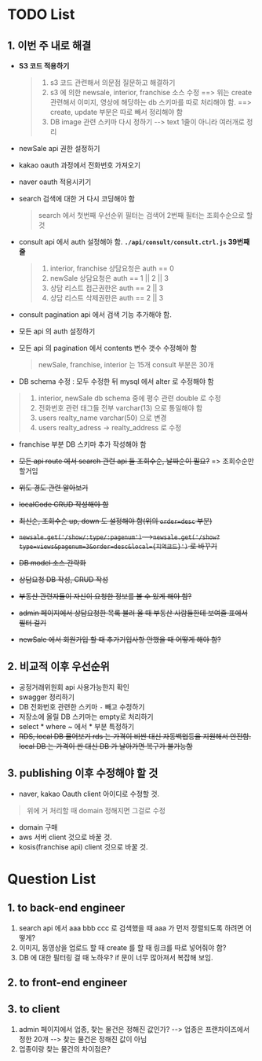 # TODO List
## 1. 이번 주 내로 해결

* **S3 코드 적용하기**
  > 1. s3 코드 관련해서 의문점 질문하고 해결하기
  > 2. s3 에 의한 newsale, interior, franchise 소스 수정
  > ==> 위는 create 관련해서 이미지, 영상에 해당하는 db 스키마를 따로 처리해야 함.
  > ==> create, update 부분은 따로 빼서 정리해야 함
  > 3. DB image 관련 스키마 다시 정하기 --> text 1줄이 아니라 여러개로 정리

* newSale api 권한 설정하기
* kakao oauth 과정에서 전화번호 가져오기
* naver oauth 적용시키기
* search 검색에 대한 거 다시 코딩해야 함
  > search 에서 첫번째 우선순위 필터는 검색어 2번째 필터는 조회수순으로 할 것

* consult api 에서 auth 설정해야 함. **`./api/consult/consult.ctrl.js` 39번째 줄**
  > 1. interior, franchise 상담요청은 auth == 0
  > 2. newSale 상담요청은 auth == 1 || 2 || 3
  > 3. 상담 리스트 접근권한은 auth == 2 || 3
  > 4. 상담 리스트 삭제권한은 auth == 2 || 3

* consult pagination api 에서 검색 기능 추가해야 함.
* 모든 api 의 auth 설정하기

* 모든 api 의 pagination 에서 contents 변수 갯수 수정해야 함
  > newSale, franchise, interior 는 15개
  > consult 부분은 30개

* DB schema 수정 : 모두 수정한 뒤 mysql 에서 alter 로 수정해야 함
 > 1. interior, newSale db schema 중에 평수 관련 double 로 수정
 > 2. 전화번호 관련 태그들 전부 varchar(13) 으로 통일해야 함
 > 3. users realty_name varchar(50) 으로 변경
 > 4. users realty_adress -> realty_address 로 수정

* franchise 부분 DB 스키마 추가 작성해야 함

* ~~모든 api route 에서 search 관련 api 들 조회수순, 날짜순이 필요?~~ => 조회수순만 할거임
* ~~위도 경도 관련 알아보기~~
* ~~localCode CRUD 작성해야 함~~
* ~~최신순, 조회수순 up, down 도 설정해야 함(위의 `order=desc` 부분)~~
* ~~`newsale.get('/show/:type/:pagenum')`
-->`newsale.get('/show?type=views&pagenum=3&order=desc&local={지역코드}')` 로 바꾸기~~
* ~~DB model 소스 간략화~~
* ~~상담요청 DB 작성, CRUD 작성~~
* ~~부동산 관련자들이 자신이 요청한 정보를 볼 수 있게 해야 함?~~
* ~~admin 페이지에서 상담요청한 목록 불러 올 때 부동산 사람들한테 보여줄 표에서 필터 걸기~~
* ~~newSale 에서 회원가입 할 때 추가기입사항 안했을 때 어떻게 해야 함?~~


## 2. 비교적 이후 우선순위

* 공정거래위원회 api 사용가능한지 확인
* swagger 정리하기
* DB 전화번호 관련한 스키마 `-` 빼고 수정하기
* 저장소에 올릴 DB 스키마는 empty로 처리하기
* select * where ~ 에서 * 부분 특정하기
* ~~RDS, local DB 물어보기
rds 는 가격이 비싼 대신 자동백업등을 지원해서 안전함. local DB 는 가격이 싼 대신 DB 가 날아가면 복구가 불가능함~~

## 3. publishing 이후 수정해야 할 것

* naver, kakao Oauth client 아이디로 수정할 것.
 > 위에 거 처리할 때 domain 정해지면 그걸로 수정

* domain 구매
* aws 서버 client 것으로 바꿀 것.
* kosis(franchise api) client 것으로 바꿀 것.

# Question List

## 1. to back-end engineer

1. search api 에서 aaa bbb ccc 로 검색했을 때 aaa 가 먼저 정렬되도록 하려면 어떻게?
2. 이미지, 동영상을 업로드 할 때 create 를 할 때 링크를 따로 넣어줘야 함?
3. DB 에 대한 필터링 걸 때 노하우? if 문이 너무 많아져서 복잡해 보임.

## 2. to front-end engineer

## 3. to client

1. admin 페이지에서 업종, 찾는 물건은 정해진 값인가?
    --> 업종은 프랜차이즈에서 정한 20개
    --> 찾는 물건은 정해진 값이 아님
2. 업종이랑 찾는 물건의 차이점은?
